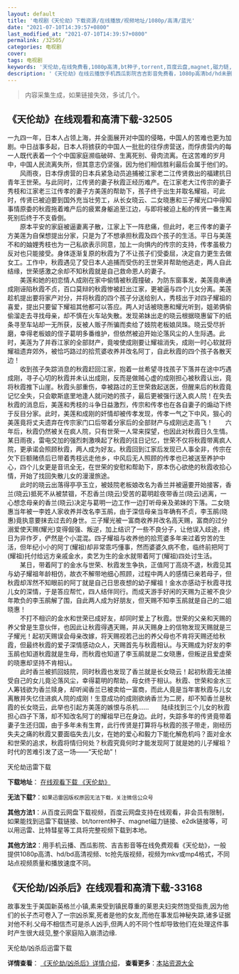 ```yaml
---
layout: default
title: '电视剧《天伦劫》下载资源/在线播放/视频地址/1080p/高清/蓝光'
date: "2021-07-10T14:39:57+0800"
last_modified_at: "2021-07-10T14:39:57+0800"
permalink: /32505/
categories: 电视剧
cover:
tags: 电视剧
keywords: '天伦劫,在线免费看,1080p高清,bt种子,torrent,百度云盘,magnet,磁力链,迅雷下载资源'
description: '《天伦劫》在线云播放手机西瓜影院吉吉影音免费看，1080p高清bd/hd未删减完整版和tc抢先枪版，mkv/mp4格式，附带bt/torrent种子、magnet/磁力链、百度云盘、网盘资源迅雷下载链接'
---
```


>内容采集生成，如果链接失效，多试几个。


## 《天伦劫》在线观看和高清下载-32505

一九四一年，日本人占领上海，并全面展开对中国的侵略，中国人的苦难也更为加剧。中日战事多起，日本人将掳获的中国人一批批的往俘虏营送，而俘虏营内的每一人既代表着一个个中国家庭濒临破碎、生离死别、骨肉流离。在这苦难的岁月中，中国人民流离失所，但其意志仍坚强，因为他们相信胜利最后会属于他们的。<br />　　风雨夜，日本俘虏营的日本兵紧急动员追捕被江家老二江传贤救出的福建抗日青年王世荣。与此同时，江传贤的妻子秋霞正经历难产。在江家老大江传宗的妻子秀枝和江家老三江传孝的妻子方美莲的帮助下，孩子终于出生并取名耀祖，可此时，传贤已被迫要到国外充当壮劳工，从长女晓云、二女晓惠和三子耀光口中得知事情原委的秋霞拖着难产后的疲累身躯追至江边，与即将被迫上船的传贤一番生离死别后终于不支昏倒。<br />　　原本平安的家庭被逼妻离子散，江家上下一阵悲痛，但此时，老三传孝的妻子方美莲为自保想提出分家，只是为了不想承担秋霞及四个孩子的生活。平日与美莲不和的妯娌秀枝也为一己私欲表示同意，加上一向惧内的传宗的支持，传孝虽极力反对也只能接受。身体逐渐复原的秋霞为了不让孩子们受委屈，决定自力更生去做女工。工作中，秋霞遇见了受日本人追捕而受伤的王世荣并帮助他逃走，两人自此结缘，世荣感激之余却不知秋霞就是自己救命恩人的妻子。<br />　　美莲和她的初恋情人成刚在家中偷情被秋霞撞破，为防东窗事发，美莲竟串通成刚诬陷秋霞不贞，百口莫辩的秋霞惨被赶出江家，更被逼与四个儿女分离。美莲趁机提出要将家产对分，并将秋霞的四个孩子分送给别人，秀枝出于对四子耀祖的喜爱，提出只要留下耀祖其他都可以答应。两人对话被晓惠和耀光听到，姐弟俩偷偷溜走去寻找母亲，却不慎在火车站失散。发现弟妹出走的晓云根据晓惠留下的纸条寻至车站却一无所获，反被人贩子所骗而卖给了妓院老板娘凤珠。晓云受尽折磨，幸得老板娘的侄子葛明多番维护，但依然被迫开始沦落风尘的人生际遇。此时，美莲为了并吞江家的全部财产，竟唆使成刚要让耀祖消失，成刚一时心软就将耀祖遗弃郊外，被恰巧路过的拾荒婆收养并改名阿丁，自此秋霞的四个孩子各散天边！<br />　　收到孩子失踪消息的秋霞赶回江家，抱着一丝希望寻找孩子下落并在途中巧遇成刚，寻子心切的秋霞并未认出成刚，反而是做贼心虚的成刚担心被秋霞认出，竟将秋霞推下山崖。秋霞头部重伤，幸被路过的王世荣救起送医，但醒来后的秋霞竟记忆全失，只会歇斯底里地逢人就问她的孩子，最后更被强行送入疯人院！在失去秋霞的消息后，美莲和秀枝的斗争日益激烈，传宗和传孝也在各自妻子的煽动下终于反目分家。此时，美莲和成刚的奸情却被传孝发现，传孝一气之下中风，狠心的美莲竟将丈夫遗弃在传宗家门口后带着分家后的全部财产与成刚远走高飞！　　六年后，秋霞仍然被关在疯人院，只有世荣一人常来探望，也因此对秋霞日久生情。某日雨夜，雷电交加的强烈刺激唤起了秋霞的往日记忆，世荣不仅将秋霞带离疯人院，更承诺会照顾秋霞，两人成为好友。秋霞回到江家后发现已人事全非，传宗在欠下巨额赌债后已带着秀枝远走他乡，中风后无人照顾的传孝也已被送至养护中心，四个儿女更是音讯全无，在世荣的安慰和帮助下，原本伤心欲绝的秋霞收拾心情，开始了找回失散儿女的漫漫旅途。<br />　　此时的晓云出落得亭亭玉立，被妓院老板娘改名为香兰并被逼要开始接客，香兰(晓云)抵死不从被禁锢，不忍香兰(晓云)受苦的葛明趁夜带香兰(晓云)逃离，一心想念母亲的香兰(晓云)决定与葛明一边工作一边打听母亲及弟妹的下落。二女晓惠当年被一李姓人家收养并改名李玉鹃，由于深信母亲当年确有不贞，李玉鹃(晓惠)竟执意要抹去过去的身世。三子耀光被一富商收养并改名高天赐，富商的过分溺爱使天赐(耀光)变得倔强、叛逆，加上结识了一些不良分子，让他误入歧途，终日为非作歹，俨然是个小混混。四子耀祖与收养他的拾荒婆多年来过着穷苦的生活，但年纪小小的阿丁(耀祖)却非常乖巧懂事，然而婆婆久病不愈，临终前把阿丁(耀祖)托付给远方亲戚金水，卖艺为生的金水就带着阿丁(耀祖)四处讨生活。<br />　　某日，带着阿丁的金水与世荣、秋霞发生争执，正值阿丁高烧不退，秋霞见其与幼子耀祖年龄相仿，故衣不解带地细心照顾，过程中两人的感情已亲若母子，但秋霞却浑然不知眼前的阿丁就是自己日思夜想的幼子耀祖！金水亦感动于秋霞寻找儿女的深情，于是答应帮忙，四人结伴同行。而成天游手好闲的天赐为正被不良少年欺负的李玉鹃解了围，自此两人成为好朋友，但天赐不知李玉鹃就是自己的二姐晓惠！<br />　　不打不相识的金水和世荣已成好友，却同时爱上了秋霞。世荣的父亲和天赐的养父曾是生意伙伴，也因此让秋霞得遇天赐，并从天赐身上的信物发现天赐就是三子耀光！起初天赐误会母亲改嫁，将天赐视若己出的养父母也不肯将天赐还给秋霞，但最终秋霞的爱子深情感动众人，天赐首先与秋霞相认。与天赐成为好友的李玉鹃也知道秋霞就是生母，而秋霞也知道了李玉鹃就是二女晓惠，但叛逆且爱虚荣的晓惠却坚持不肯相认。<br />　　此时香兰被抓回妓院，同时秋霞也发现了香兰就是长女晓云！起初秋霞无法接受自己的女儿竟沦落风尘，幸得葛明的帮助，母女终于相认。秋霞、世荣和金水三人筹钱欲为香兰赎身，却听闻香兰已被卖给一富商，而此人竟是当年害秋霞与儿女离散并失忆住进疯人院的成刚！生意成功的成刚欲纳香兰为二房，却不知香兰是秋霞的长女晓云，此举也引起方美莲的嫉恨与杀机&hellip;…　　陆续找到三个儿女的秋霞担心四子下落，却不知改名阿丁的耀祖早已在身边。此时，失踪多年的传贤竟带着妻子生还归国，由于多年未有生育，此行传贤是打算将与秋霞的孩子带走，刚经历失夫之痛的秋霞又要面临失去儿女，在她的爱心和毅力下能化解危机吗？面对金水和世荣的追求，秋霞将情归何处？秋霞究竟何时才能发现阿丁就是她的儿子耀祖？时代的苦难引发了这一场&mdash;—“天伦劫&rdquo;！


天伦劫迅雷下载

**下载地址**： [在线观看下载 《天伦劫》](https://www.993dy.com//vod-detail-id-10988.html) 


**无法下载?**：`如果迅雷因版权原因无法下载，关注微信公众号 `

**其他方法1**：从百度云网盘下载视频，百度云网盘支持在线观看，非会员有限制，如果能找到迅雷下载链接、bt/torrent种子、magnet磁力链接、e2dk链接等，可以用迅雷、比特彗星等工具将完整视频下载到本地。

**其他方法2**：用手机云播、西瓜影院、吉吉影音等在线免费观看《天伦劫》，一般提供1080p高清、hd/bd高清视频、tc抢先版视频，视频为mkv或mp4格式，不同站点视频质量和播放速度不同。


## 《天伦劫/凶杀后》在线观看和高清下载-33168

故事发生于美国新英格兰小镇,素来受到镇民尊重的莱恩夫妇突然饱受指责,因为他们的长子杰可卷入了一宗凶杀案,死者是他的女友,而他在事发后神秘失踪,诸多证据对他不利.父母不相信杰可是杀人凶手,但两人的不同个性却导致他们在处理这件事时产生很大歧见,整个家庭陷入崩溃边缘.


天伦劫/凶杀后迅雷下载

**详情查看**： [《天伦劫/凶杀后》详情介绍](/movie/33168/)， **查看更多**：[本站资源大全](/movie/t/all/)

